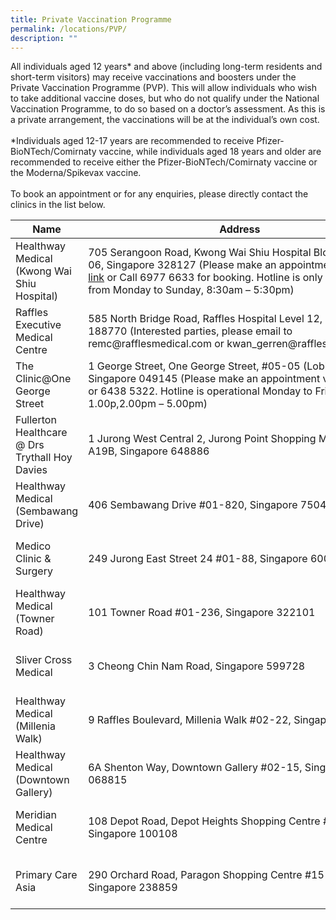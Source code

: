 ```yaml
---
title: Private Vaccination Programme
permalink: /locations/PVP/
description: ""
---
```

All individuals aged 12 years*&nbsp;and above (including long-term residents and short-term visitors) may receive vaccinations and boosters under the Private Vaccination Programme (PVP). This will allow individuals who wish to take additional vaccine doses, but who do not qualify under the National Vaccination Programme, to do so based on a doctor’s assessment. As this is a private arrangement, the vaccinations will be at the individual’s own cost.<br><br>
*Individuals aged 12-17 years are recommended to receive Pfizer-BioNTech/Comirnaty vaccine, while individuals aged 18 years and older are recommended to receive either the Pfizer-BioNTech/Comirnaty vaccine or the Moderna/Spikevax vaccine.<br><br>
To book an appointment or for any enquiries, please directly contact the clinics in the list below.

<table>
  <thead>
    <tr>
      <th>Name</th>
      <th>Address</th>
			<th>Vaccine Type</th>
    </tr>
  </thead>
  <tbody>
    <tr>
      <td>Healthway Medical (Kwong Wai Shiu Hospital)</td>
      <td>705 Serangoon Road, Kwong
Wai Shiu Hospital Block A #01-06, Singapore
328127 (Please make an appointment via this <a href="https://healthwaymedical.com/moderna-covid-19-vaccination/">link</a> or Call 6977 6633 for booking. Hotline is only available from Monday to Sunday, 8:30am – 5:30pm)</td>
			<td>Moderna/Spikevax Bivalent (BA.1) (18 years old &amp; above)</td>
    </tr>
		<tr>
      <td>Raffles Executive Medical Centre</td>
      <td>585 North Bridge Road, Raffles Hospital Level 12, Singapore 188770 (Interested parties, please email to remc@rafflesmedical.com&nbsp;or&nbsp;kwan_gerren@rafflesmedical.com)</td>
			<td>Moderna/Spikevax Bivalent (BA.1) (18 years old &amp; above)</td>
    </tr>
		<tr>
      <td>The Clinic@One George Street</td>
      <td>1 George Street, One George Street, #05-05 (Lobby C), Singapore 049145 (Please make an appointment via this <a href="https://booking.healthwaymedical.com/pov?service=9BFD434F25">link</a> or&nbsp;6438 5322. Hotline is operational Monday to Friday 8.30am – 1.00p,2.00pm – 5.00pm)</td>
			<td>Moderna/Spikevax Bivalent (BA.1) (18 years old &amp; above)</td>
    </tr>
		<tr>
      <td>Fullerton Healthcare @ Drs Trythall Hoy Davies</td>
      <td>1 Jurong West Central 2, Jurong Point Shopping Mall #B1-A19B, Singapore 648886</td>
			<td>Moderna/Spikevax Bivalent (BA.1) (18 years old &amp; above)</td>
    </tr>
		<tr>
      <td>Healthway Medical (Sembawang Drive)</td>
      <td>406 Sembawang Drive #01-820, Singapore 750406</td>
			<td>Pfizer/Comirnaty Bivalent (BA.4/5) (12 years old &amp; above)</td>
    </tr>
		<tr>
      <td>Medico Clinic &amp; Surgery</td>
      <td>249 Jurong East Street 24 #01-88, Singapore 600249</td>
			<td>Pfizer/Comirnaty Bivalent (BA.4/5) (12 years old &amp; above)</td>
    </tr>
		<tr>
      <td>Healthway Medical (Towner Road)</td>
      <td>101 Towner Road #01-236, Singapore 322101</td>
			<td>Pfizer/Comirnaty Bivalent (BA.4/5) (12 years
old &amp; above)</td>
    </tr>
			<tr>
      <td>Sliver Cross Medical</td>
      <td>3 Cheong Chin Nam Road, Singapore 599728</td>
			<td>Pfizer/Comirnaty Bivalent (BA.4/5) (12 years
old &amp; above)</td>
    </tr>
		<tr>
      <td>Healthway Medical (Millenia Walk)</td>
      <td>9 Raffles Boulevard, Millenia Walk #02-22, Singapore 039596</td>
			<td>Pfizer/Comirnaty Bivalent (BA.4/5) (12 years
old &amp; above)</td>
    </tr>
	<tr>
      <td>Healthway Medical (Downtown Gallery)</td>
      <td>6A Shenton Way, Downtown Gallery #02-15, Singapore 068815</td>
			<td>Pfizer/Comirnaty Bivalent (BA.4/5) (12 years
old &amp; above)</td>
    </tr>
		<tr>
      <td>Meridian Medical Centre</td>
      <td>108 Depot Road, Depot Heights Shopping Centre #01-10, Singapore 100108</td>
			<td>Moderna/Spikevax Bivalent (BA.1) (18 years old &amp; above)</td>
			</tr><tr>
      <td>Primary Care Asia</td>
      <td>290 Orchard Road, Paragon Shopping Centre #15-11/12 Singapore 238859</td>
			<td>Moderna/Spikevax Bivalent (BA.1) (18 years old &amp; above)</td>
    </tr></tbody></table>